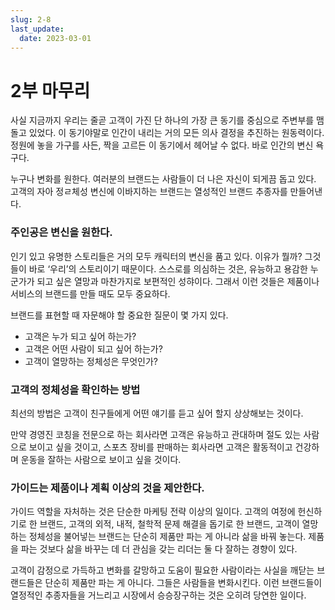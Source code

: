 ```yaml
---
slug: 2-8
last_update:
  date: 2023-03-01
---
```


# 2부 마무리

사실 지금까지 우리는 줄곧 고객이 가진 단 하나의 가장 큰 동기를 중심으로 주변부를 맴돌고 있었다. 이 동기야말로 인간이 내리는 거의 모든 의사 결정을 추진하는 원동력이다. 정원에 놓을 가구를 사든, 짝을 고르든 이 동기에서 헤어날 수 없다. 바로 인간의 변신 욕구다.

누구나 변화를 원한다. 여러분의 브랜드는 사람들이 더 나은 자신이 되게끔 돕고 있다. 고객의 자아 정ㄹ체성 변신에 이바지하는 브랜드는 열성적인 브랜드 추종자를 만들어낸다.

### 주인공은 변신을 원한다.

인기 있고 유명한 스토리들은 거의 모두 캐릭터의 변신을 품고 있다. 이유가 뭘까? 그것들이 바로 ‘우리’의 스토리이기 때문이다. 스스로를 의심하는 것은, 유능하고 용감한 누군가가 되고 싶은 열망과 마찬가지로 보편적인 성햐이다. 그래서 이런 것들은 제품이나 서비스의 브랜드를 만들 때도 모두 중요하다.

브랜드를 표현할 때 자문해야 할 중요한 질문이 몇 가지 있다.

- 고객은 누가 되고 싶어 하는가?
- 고객은 어떤 사람이 되고 싶어 하는가?
- 고객이 열망하는 정체성은 무엇인가?

### 고객의 정체성을 확인하는 방법

최선의 방법은 고객이 친구들에게 어떤 얘기를 듣고 싶어 할지 상상해보는 것이다.

만약 경영진 코칭을 전문으로 하는 회사라면 고객은 유능하고 관대하며 절도 있는 사람으로 보이고 싶을 것이고, 스포츠 장비를 판매하는 회사라면 고객은 활동적이고 건강하며 운동을 잘하는 사람으로 보이고 싶을 것이다.

### 가이드는 제품이나 계획 이상의 것을 제안한다.

가이드 역할을 자처하는 것은 단순한 마케팅 전략 이상의 일이다. 고객의 여정에 헌신하기로 한 브랜드, 고객의 외적, 내적, 철학적 문제 해결을 돕기로 한 브랜드, 고객이 열망하는 정체성을 불어넣는 브랜드는 단순히 제품만 파는 게 아니라 삶을 바꿔 놓는다. 제품을 파는 것보다 삶을 바꾸는 데 더 관심을 갖는 리더는 둘 다 잘하는 경향이 있다.

고객이 감정으로 가득하고 변화를 갈망하고 도움이 필요한 사람이라는 사실을 깨닫는 브랜드들은 단순히 제품만 파는 게 아니다. 그들은 사람들을 변화시킨다. 이런 브랜드들이 열정적인 추종자들을 거느리고 시장에서 승승장구하는 것은 오히려 당연한 일이다.
